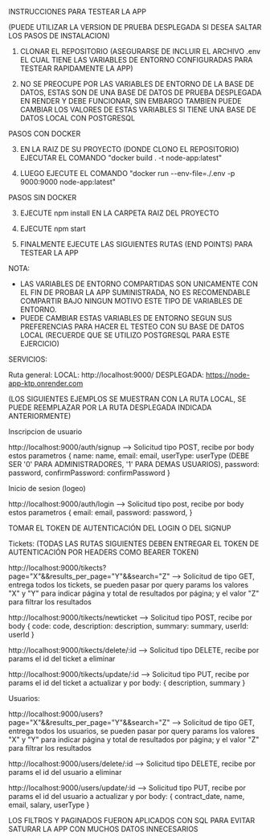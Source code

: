 INSTRUCCIONES PARA TESTEAR LA APP

(PUEDE UTILIZAR LA VERSION DE PRUEBA DESPLEGADA SI DESEA SALTAR LOS PASOS DE INSTALACION)

1. CLONAR EL REPOSITORIO (ASEGURARSE DE INCLUIR EL ARCHIVO .env EL CUAL TIENE LAS VARIABLES DE ENTORNO CONFIGURADAS PARA TESTEAR RAPIDAMENTE LA APP)

2. NO SE PREOCUPE POR LAS VARIABLES DE ENTORNO DE LA BASE DE DATOS, ESTAS SON DE UNA BASE DE DATOS DE PRUEBA DESPLEGADA EN RENDER Y DEBE FUNCIONAR, SIN EMBARGO TAMBIEN PUEDE CAMBIAR LOS VALORES DE ESTAS VARIABLES SI TIENE UNA BASE DE DATOS LOCAL CON POSTGRESQL

PASOS CON DOCKER

3. EN LA RAIZ DE SU PROYECTO (DONDE CLONO EL REPOSITORIO) EJECUTAR EL COMANDO "docker build . -t node-app:latest"

4. LUEGO EJECUTE EL COMANDO "docker run --env-file=./.env -p 9000:9000 node-app:latest"

PASOS SIN DOCKER

3. EJECUTE npm install EN LA CARPETA RAIZ DEL PROYECTO

4. EJECUTE npm start

5. FINALMENTE EJECUTE LAS SIGUIENTES RUTAS (END POINTS) PARA TESTEAR LA APP

NOTA:
- LAS VARIABLES DE ENTORNO COMPARTIDAS SON UNICAMENTE CON EL FIN DE PROBAR LA APP SUMINISTRADA, NO ES RECOMENDABLE COMPARTIR BAJO NINGUN MOTIVO ESTE TIPO DE VARIABLES DE ENTORNO.
- PUEDE CAMBIAR ESTAS VARIABLES DE ENTORNO SEGUN SUS PREFERENCIAS PARA HACER EL TESTEO CON SU BASE DE DATOS LOCAL (RECUERDE QUE SE UTILIZO POSTGRESQL PARA ESTE EJERCICIO)

SERVICIOS:

Ruta general:
LOCAL: http://localhost:9000/
DESPLEGADA: https://node-app-ktp.onrender.com

(LOS SIGUIENTES EJEMPLOS SE MUESTRAN CON LA RUTA LOCAL, SE PUEDE REEMPLAZAR POR LA RUTA DESPLEGADA INDICADA ANTERIORMENTE)

Inscripcion de usuario

http://localhost:9000/auth/signup
--> Solicitud tipo POST, recibe por body estos parametros {
        name: name,
        email: email,
        userType: userType (DEBE SER '0' PARA ADMINISTRADORES, '1' PARA DEMAS USUARIOS),
        password: password,
        confirmPassword: confirmPassword
    }

Inicio de sesion (logeo)

http://localhost:9000/auth/login
--> Solicitud tipo post, recibe por body estos parametros {
        email: email,
        password: password,
    }

TOMAR EL TOKEN DE AUTENTICACIÓN DEL LOGIN O DEL SIGNUP

Tickets: (TODAS LAS RUTAS SIGUIENTES DEBEN ENTREGAR EL TOKEN DE AUTENTICACIÓN POR HEADERS COMO BEARER TOKEN)

http://localhost:9000/tikects?page="X"&&results_per_page="Y"&&search="Z"
--> Solicitud de tipo GET, entrega todos los tickets, se pueden pasar por query params los valores "X" y "Y" para indicar página y total de resultados por página; y el valor "Z" para filtrar los resultados

http://localhost:9000/tikects/newticket
--> Solicitud tipo POST, recibe por body {
        code: code,
        description: description,
        summary: summary,
        userId: userId
    }

http://localhost:9000/tikects/delete/:id
--> Solicitud tipo DELETE, recibe por params el id del ticket a eliminar

http://localhost:9000/tikects/update/:id
--> Solicitud tipo PUT, recibe por params el id del ticket a actualizar y por body: { description, summary }

Usuarios:

http://localhost:9000/users?page="X"&&results_per_page="Y"&&search="Z"
--> Solicitud de tipo GET, entrega todos los usuarios, se pueden pasar por query params los valores "X" y "Y" para indicar página y total de resultados por página; y el valor "Z" para filtrar los resultados

http://localhost:9000/users/delete/:id
--> Solicitud tipo DELETE, recibe por params el id del usuario a eliminar

http://localhost:9000/users/update/:id
--> Solicitud tipo PUT, recibe por params el id del usuario a actualizar y por body: { contract_date, name, email, salary, userType }

LOS FILTROS Y PAGINADOS FUERON APLICADOS CON SQL PARA EVITAR SATURAR LA APP CON MUCHOS DATOS INNECESARIOS
